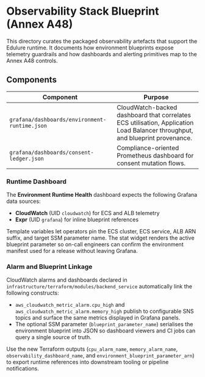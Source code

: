 # Observability Stack Blueprint (Annex A48)

This directory curates the packaged observability artefacts that support the Edulure runtime.
It documents how environment blueprints expose telemetry guardrails and how dashboards and
alerting primitives map to the Annex A48 controls.

## Components

| Component | Purpose |
| --- | --- |
| `grafana/dashboards/environment-runtime.json` | CloudWatch-backed dashboard that correlates ECS utilisation, Application Load Balancer throughput, and blueprint provenance. |
| `grafana/dashboards/consent-ledger.json` | Compliance-oriented Prometheus dashboard for consent mutation flows. |

### Runtime Dashboard

The **Environment Runtime Health** dashboard expects the following Grafana data sources:

- **CloudWatch** (UID `cloudwatch`) for ECS and ALB telemetry
- **Expr** (UID `grafana`) for inline blueprint references

Template variables let operators pin the ECS cluster, ECS service, ALB ARN suffix, and target
SSM parameter name. The stat widget renders the active blueprint parameter so on-call engineers
can confirm the environment manifest used for a release without leaving Grafana.

### Alarm and Blueprint Linkage

CloudWatch alarms and dashboards declared in `infrastructure/terraform/modules/backend_service`
automatically link the following constructs:

- `aws_cloudwatch_metric_alarm.cpu_high` and `aws_cloudwatch_metric_alarm.memory_high` publish to
  configurable SNS topics and surface the same metrics displayed in Grafana panels.
- The optional SSM parameter (`blueprint_parameter_name`) serialises the environment blueprint
  into JSON so dashboard viewers and CI jobs can query a single source of truth.

Use the new Terraform outputs (`cpu_alarm_name`, `memory_alarm_name`, `observability_dashboard_name`,
and `environment_blueprint_parameter_arn`) to export runtime references into downstream tooling
or pipeline notifications.
